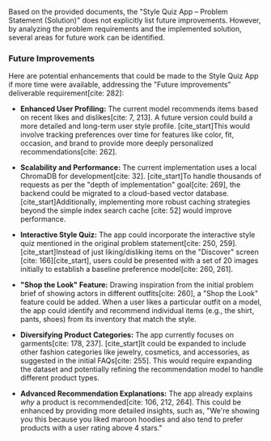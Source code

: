 Based on the provided documents, the "Style Quiz App – Problem Statement (Solution)" does not explicitly list future improvements. However, by analyzing the problem requirements and the implemented solution, several areas for future work can be identified.

### Future Improvements

Here are potential enhancements that could be made to the Style Quiz App if more time were available, addressing the "Future improvements" deliverable requirement[cite: 282]:

* **Enhanced User Profiling:** The current model recommends items based on recent likes and dislikes[cite: 7, 213]. A future version could build a more detailed and long-term user style profile. [cite_start]This would involve tracking preferences over time for features like color, fit, occasion, and brand to provide more deeply personalized recommendations[cite: 262].

* **Scalability and Performance:** The current implementation uses a local ChromaDB for development[cite: 32]. [cite_start]To handle thousands of requests as per the "depth of implementation" goal[cite: 269], the backend could be migrated to a cloud-based vector database. [cite_start]Additionally, implementing more robust caching strategies beyond the simple index search cache [cite: 52] would improve performance.

* **Interactive Style Quiz:** The app could incorporate the interactive style quiz mentioned in the original problem statement[cite: 250, 259]. [cite_start]Instead of just liking/disliking items on the "Discover" screen [cite: 166][cite_start], users could be presented with a set of 20 images initially to establish a baseline preference model[cite: 260, 261].

* **"Shop the Look" Feature:** Drawing inspiration from the initial problem brief of showing actors in different outfits[cite: 260], a "Shop the Look" feature could be added. When a user likes a particular outfit on a model, the app could identify and recommend individual items (e.g., the shirt, pants, shoes) from its inventory that match the style.

* **Diversifying Product Categories:** The app currently focuses on garments[cite: 178, 237]. [cite_start]It could be expanded to include other fashion categories like jewelry, cosmetics, and accessories, as suggested in the initial FAQs[cite: 255]. This would require expanding the dataset and potentially refining the recommendation model to handle different product types.

* **Advanced Recommendation Explanations:** The app already explains *why* a product is recommended[cite: 106, 212, 264]. This could be enhanced by providing more detailed insights, such as, "We're showing you this because you liked maroon hoodies and also tend to prefer products with a user rating above 4 stars."
